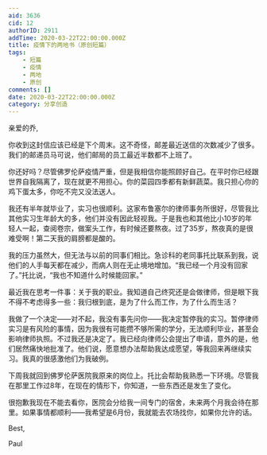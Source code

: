 ```yaml
---
aid: 3636
cid: 12
authorID: 2911
addTime: 2020-03-22T22:00:00.000Z
title: 疫情下的两地书（原创短篇）
tags:
    - 短篇
    - 疫情
    - 两地
    - 原创
comments: []
date: 2020-03-22T22:00:00.000Z
category: 分享创造
---
```


亲爱的乔,

你收到这封信应该已经是下个周末。这不奇怪，邮差最近送信的次数减少了很多。我们的邮递员马可说，他们邮局的员工最近半数都不上班了。

你还好吗？尽管佛罗伦萨疫情严重，但是我相信你能照顾好自己。在平时你已经跟世界自我隔离了，现在就更不用担心。你的菜园四季都有新鲜蔬菜。我只担心你的鸡下蛋太多，你吃不完又没法送人。

我还有半年就毕业了，实习也很顺利。这家布鲁塞尔的律师事务所很好，尽管我比其他实习生年龄大的多，他们并没有因此轻视我。于是我也和其他比小10岁的年轻人一起，查阅卷宗，做案头工作，有时候还要熬夜。过了35岁，熬夜真的是很难受啊！第二天我的肩膀都是酸的。

我的压力虽然大，但无法与以前的同事们相比。急诊科的老同事托比联系到我，说他们的人手每天都在减少，而病人则在无止境地增加。“我已经一个月没有回家了。”托比说，“我也不知道什么时候能回家。”

最近我在思考一件事：关于我的职业。我知道自己终究还是会做律师，但是眼下我不得不考虑得多一些：我归根到底，是为了什么而工作，为了什么而生活？

我做了一个决定——对不起，我没有事先问你——我决定暂停我的实习。暂停律师实习是有风险的事情，因为我很有可能攒不够所需的学分，无法顺利毕业，甚至会影响律师执照。不过我还是决定了。我已经向律师公会提出了申请，意外的是，他们居然痛快地批准了。他们说，愿意想办法帮助我达成愿望，等我回来再继续实习。我真的很感激他们为我破例。

下周我就回到佛罗伦萨医院我原来的岗位上。托比会帮助我熟悉一下环境。尽管我在那里工作过8年，在现在的情形下，你知道，一些东西还是发生了变化。

很抱歉我现在不能去看你，医院会分给我一间专门的宿舍，未来两个月我会待在那里。如果事情都顺利——我希望是6月份，我就能去农场找你，如果你允许的话。

Best,

Paul
